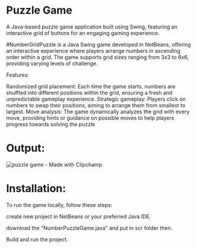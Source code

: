 # Puzzle Game
A Java-based puzzle game application built using Swing, featuring an interactive grid of buttons for an engaging gaming experience.

#NumberGridPuzzle is a Java Swing game developed in NetBeans, offering an interactive experience where players arrange numbers in ascending order within a grid. The game supports grid sizes ranging from 3x3 to 6x6, providing varying levels of challenge.

Features:

Randomized grid placement: Each time the game starts, numbers are shuffled into different positions within the grid, ensuring a fresh and unpredictable gameplay experience.
Strategic gameplay: Players click on numbers to swap their positions, aiming to arrange them from smallest to largest.
Move analysis: The game dynamically analyzes the grid with every move, providing hints or guidance on possible moves to help players progress towards solving the puzzle

# Output:
![puzzle game - Made with Clipchamp](https://github.com/thippeswammy/Puzzle-game/assets/73697198/713d6dba-41b4-4dc4-9b3f-421918cb55e4)

# Installation:

To run the game locally, follow these steps:

create new project in NetBeans or your preferred Java IDE.

download the "NumberPuzzleGame.java" and put in scr folder then.

Build and run the project.
